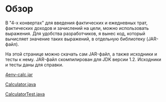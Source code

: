 # Обзор #

В "4-х конвертах" для введения фактических и ежедневных трат, фактических доходов и зачислений на цели, можно использовать выражения. Для удобства разработчиков, я вынес код, который вычисляет значение таких выражений, в отдельную библиотеку (JAR-файл).

На этой странице можно скачать сам JAR-файл, а также исходники и тесты к нему. JAR-файл скомпилирован для JDK версии 1.2. Исходники и тесты даны для справки.

[4env-calc.jar](http://4k-api.googlecode.com/files/4env-calc.jar)

[Calculator.java](http://4k-api.googlecode.com/files/Calculator.java)

[CalculatorTest.java](http://4k-api.googlecode.com/files/CalculatorTest.java)